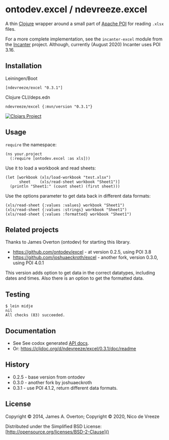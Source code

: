 # ontodev.excel / ndevreeze.excel 

A thin [Clojure](http://clojure.org) wrapper around a small part of [Apache POI](http://poi.apache.org) for reading `.xlsx` files. 

For a more complete implementation, see the `incanter-excel` module from the [Incanter](https://github.com/liebke/incanter) project. Although, currently (August 2020) Incanter uses POI 3.16.

## Installation

Leiningen/Boot

    [ndevreeze/excel "0.3.1"]

Clojure CLI/deps.edn

    ndevreeze/excel {:mvn/version "0.3.1"}

[![Clojars Project](https://img.shields.io/clojars/v/ndevreeze/excel.svg)](https://clojars.org/ndevreeze/excel)

## Usage

`require` the namespace:

    (ns your.project
      (:require [ontodev.excel :as xls]))

Use it to load a workbook and read sheets:

    (let [workbook (xls/load-workbook "test.xlsx")
          sheet    (xls/read-sheet workbook "Sheet1")]
      (println "Sheet1:" (count sheet) (first sheet)))

Use the options parameter to get data back in different data formats:

    (xls/read-sheet {:values :values} workbook "Sheet1")
    (xls/read-sheet {:values :strings} workbook "Sheet1")
    (xls/read-sheet {:values :formatted} workbook "Sheet1")

## Related projects

Thanks to James Overton (ontodev) for starting this library.

* https://github.com/ontodev/excel - at version 0.2.5, using POI 3.8
* https://github.com/joshuaeckroth/excel - another fork, version 0.3.0, using POI 4.0.1

This version adds option to get data in the correct datatypes, including dates and times. Also there is an option to get the formatted data.

## Testing

    $ lein midje
    nil
    All checks (83) succeeded.

## Documentation

* See See codox generated [API docs](https://ndevreeze.github.io/excel/api/index.html). 
* Or: https://cljdoc.org/d/ndevreeze/excel/0.3.1/doc/readme

## History

* 0.2.5 - base version from ontodev
* 0.3.0 - another fork by joshuaeckroth
* 0.3.1 - use POI 4.1.2, return different data formats.

## License

Copyright © 2014, James A. Overton; Copyright © 2020, Nico de Vreeze

Distributed under the Simplified BSD License: [http://opensource.org/licenses/BSD-2-Clause]()

